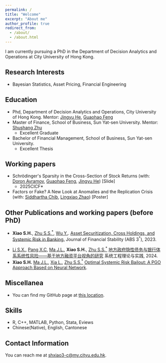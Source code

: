 ```yaml
---
permalink: /
title: "Welcome"
excerpt: "About me"
author_profile: true
redirect_from: 
  - /about/
  - /about.html
---
```


I am currently pursuing a PhD in the Department of Decision Analytics and Operations at City University of Hong Kong.

## Research Interests
  + Bayesian Statistics, Asset Pricing, Financial Engineering

## Education
  + Phd, Department of Decision Analytics and Operations, City University of Hong Kong. Mentor: [Jingyu He](https://jingyuhe.com/), [Guaohao Feng](https://gavinfeng702.com/)
  + Master of Finance, School of Business, Sun Yat-sen University. Mentor: [Shushang Zhu](https://bus.sysu.edu.cn/en/teacher/ZhuShushang)
    + Excellent Graduate
  + Bachelor of Financial Management, School of Business, Sun Yat-sen University.
    + Excellent Thesis

## Working papers
  + Schrödinger's Sparsity in the Cross-Section of Stock Returns (with: [Doron Avramov](https://faculty.runi.ac.il/davramov/), [Guaohao Feng](https://gavinfeng702.com/), [Jingyu He](https://jingyuhe.com/)) [Slide]
    + 2025CICF*
  + Factors or Fake? A New Look at Anomalies and the Replication Crisis (with: [Siddhartha Chib](https://apps.olin.wustl.edu/faculty/chib/), [Lingxiao Zhao](http://zhaolingxiao.com/)) [Poster]

## Other Publications and working papers (before PhD)
  + __Xiao S.H.__, [Zhu S.S.<sup>*</sup>](https://bus.sysu.edu.cn/en/teacher/ZhuShushang), [Wu Y.](https://www.stevens.edu/profile/ywu4). [Asset Securitization, Cross Holdings, and Systemic Risk in Banking.](https://doi.org/10.1016/j.jfs.2023.101140) Journal of Financial Stability (ABS 3<sup>*</sup>), 2023. 
  <!-- + __Xiao S.H.*__, [Ma J.L.](https://cbds.gufe.edu.cn/info/1044/2255.htm), 信贷资产证券化、银行关联水平与系统性风险, 系统工程学报, Forthcoming. -->
  + [Li S.X.](https://business.xtu.edu.cn/index.jsp?cc=cshizidw&cd=teacher&ac=view&id=100315), [Pang X.C](https://fof.cityu.edu.mo/en/list-13/707), [Ma J.L.](https://cbds.gufe.edu.cn/info/1044/2255.htm), __Xiao S.H.__, [Zhu S.S.<sup>*</sup>](https://bus.sysu.edu.cn/en/teacher/ZhuShushang) [地方政府隐性债务与银行体系系统性风险——基于地方融资平台视角的研究](https://kns.cnki.net/kcms/detail/11.2267.n.20240805.1740.008.html) 系统工程理论与实践, 2024.
  + __Xiao S.H.__ [Ma J.L.](https://cbds.gufe.edu.cn/info/1044/2255.htm), [Xia L.](https://bus.sysu.edu.cn/en/teacher/XiaLi), [Zhu S.S.<sup>*</sup>](https://bus.sysu.edu.cn/en/teacher/ZhuShushang) [Optimal Systemic Risk Bailout: A PGO Approach Based on Neural Network](http://arxiv.org/abs/2212.05235).

## Miscellanea
  + You can find my GitHub page at [this location](https://github.com/SHXiao-Stella).
  <!-- + For my original videos and more, you can visit my [Bilibili page](https://space.bilibili.com/388356166/video). -->
  <!-- + My personal WeChat Official account is named "言书界." You can access it by clicking this [link](https://mp.weixin.qq.com/mp/profile_ext?action=home&__biz=MzI1NDU0MzI2Nw==&scene=117#wechat_redirect), copying and opening the website using WeChat. -->

## Skills
  + R, C++, MATLAB, Python, Stata, Eviews
  + Chinese(Native), English, Cantonese

## Contact Information 
You can reach me at <shxiao3-c@my.cityu.edu.hk>.